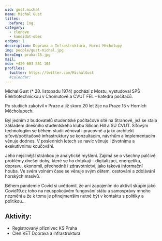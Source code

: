 ```yaml
---
uid: gust.michal
name: Michal Gust
titles:
  before: Ing.
category:
  - clenove
  - kandidat-obec
ordpms: 1
description: Doprava a Infrastruktura, Horní Měcholupy
img: people/gust-michal.jpg
heroImg: praha-15.jpg
mail:
mob: +420 603 551 104
profiles:
  twitter: https://twitter.com/MichalGust
  #calendar: 
---
```


Michal Gust (* 28. listopadu 1974) pochází z Mostu, vystudoval SPŠ Elektrotechnickou v Chomutově a ČVUT FEL - katedra počítačů.

Po studiích zakotvil v Praze a již skoro 20 let žije na Praze 15 v Horních Měcholupech.

Byl jedním z budovatelů studentské počítačové sítě na Strahově, jež se stala základem dnešního studentského klubu Silicon Hill a SÚ ČVUT. Síťovým technologiím se během studii věnoval i pracovně a jako architekt síťové/počítačové infrastruktury se konzultacím, návrhům a implementacím věnuje dodnes. V posledních letech se navíc věnuje i životnímu a exekutivnímu koučování.

Jeho nejsilnější stránkou je analytické myšlení. Zajímá se o všechny palčivé problémy dnešní doby, které se ho dotýkají - digitalizaci, energetiku, dopravu, ekonomii, přechodně i zdravotnictví, jako taková informační houba. Ve svém volném čase se věnuje svým dětem, cestování a zdolávání horských masivů.

Během pandemie Covid si uvědomil, že ani zapojením do aktivit skupin jako Covid19.cz toho na neuspokojivém fungování státu a samosprávy mnoho nezmění a že k tomu je přinejmenším nutné být v kontaktu s politiky a politikou...

## Aktivity:
- Registrovaný příznivec KS Praha 
- Člen KET Doprava a infrastruktura  

